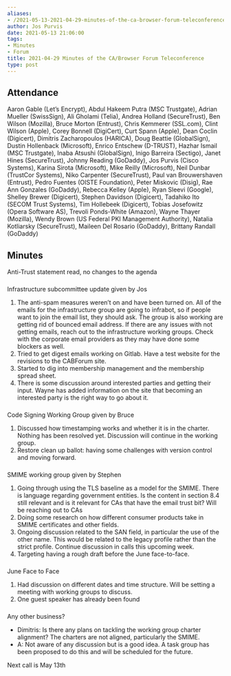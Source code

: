 ```yaml
---
aliases:
- /2021-05-13-2021-04-29-minutes-of-the-ca-browser-forum-teleconference/
author: Jos Purvis
date: 2021-05-13 21:06:00
tags:
- Minutes
- Forum
title: 2021-04-29 Minutes of the CA/Browser Forum Teleconference
type: post
---
```


## Attendance 

Aaron Gable (Let’s Encrypt), Abdul Hakeem Putra (MSC Trustgate), Adrian Mueller (SwissSign), Ali Gholami (Telia), Andrea Holland (SecureTrust), Ben Wilson (Mozilla), Bruce Morton (Entrust), Chris Kemmerer (SSL.com), Clint Wilson (Apple), Corey Bonnell (DigiCert), Curt Spann (Apple), Dean Coclin (Digicert), Dimitris Zacharopoulos (HARICA), Doug Beattie (GlobalSign), Dustin Hollenback (Microsoft), Enrico Entschew (D-TRUST), Hazhar Ismail (MSC Trustgate), Inaba Atsushi (GlobalSign), Inigo Barreira (Sectigo), Janet Hines (SecureTrust), Johnny Reading (GoDaddy), Jos Purvis (Cisco Systems), Karina Sirota (Microsoft), Mike Reilly (Microsoft), Neil Dunbar (TrustCor Systems), Niko Carpenter (SecureTrust), Paul van Brouwershaven (Entrust), Pedro Fuentes (OISTE Foundation), Peter Miskovic (Disig), Rae Ann Gonzales (GoDaddy), Rebecca Kelley (Apple), Ryan Sleevi (Google), Shelley Brewer (Digicert), Stephen Davidson (Digicert), Tadahiko Ito (SECOM Trust Systems), Tim Hollebeek (Digicert), Tobias Josefowitz (Opera Software AS), Trevoli Ponds-White (Amazon), Wayne Thayer (Mozilla), Wendy Brown (US Federal PKI Management Authority), Natalia Kotliarsky (SecureTrust), Maileen Del Rosario (GoDaddy), Brittany Randall (GoDaddy)

## Minutes 

Anti-Trust statement read, no changes to the agenda

### 

Infrastructure subcommittee update given by Jos

1. The anti-spam measures weren’t on and have been turned on. All of the emails for the infrastructure group are going to infrabot, so if people want to join the email list, they should ask. The group is also working are getting rid of bounced email address. If there are any issues with not getting emails, reach out to the infrastructure working groups. Check with the corporate email providers as they may have done some blockers as well.
1. Tried to get digest emails working on Gitlab. Have a test website for the revisions to the CABForum site.
1. Started to dig into membership management and the membership spread sheet.
1. There is some discussion around interested parties and getting their input. Wayne has added information on the site that becoming an interested party is the right way to go about it.

### 

Code Signing Working Group given by Bruce

1. Discussed how timestamping works and whether it is in the charter. Nothing has been resolved yet. Discussion will continue in the working group.
1. Restore clean up ballot: having some challenges with version control and moving forward.

### 

SMIME working group given by Stephen

1. Going through using the TLS baseline as a model for the SMIME. There is language regarding government entities. Is the content in section 8.4 still relevant and is it relevant for CAs that have the email trust bit? Will be reaching out to CAs
1. Doing some research on how different consumer products take in SMIME certificates and other fields.
1. Ongoing discussion related to the SAN field, in particular the use of the other name. This would be related to the legacy profile rather than the strict profile. Continue discussion in calls this upcoming week.
1. Targeting having a rough draft before the June face-to-face.

### 

June Face to Face

1. Had discussion on different dates and time structure. Will be setting a meeting with working groups to discuss.
1. One guest speaker has already been found

### 

Any other business?

- Dimitris: Is there any plans on tackling the working group charter alignment? The charters are not aligned, particularly the SMIME.
- A: Not aware of any discussion but is a good idea. A task group has been proposed to do this and will be scheduled for the future.

Next call is May 13th